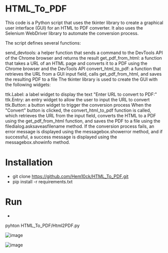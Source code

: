 # HTML_To_PDF
This code is a Python script that uses the tkinter library to create a graphical user interface (GUI) for an HTML to PDF converter. It also uses the Selenium WebDriver library to automate the conversion process.

The script defines several functions:

send_devtools: a helper function that sends a command to the DevTools API of the Chrome browser and returns the result
get_pdf_from_html: a function that takes a URL of an HTML page and converts it to a PDF using the Chrome browser and the DevTools API
convert_html_to_pdf: a function that retrieves the URL from a GUI input field, calls get_pdf_from_html, and saves the resulting PDF to a file
The tkinter library is used to create the GUI with the following widgets:

ttk.Label: a label widget to display the text "Enter URL to convert to PDF:"
ttk.Entry: an entry widget to allow the user to input the URL to convert
ttk.Button: a button widget to trigger the conversion process
When the "Convert" button is clicked, the convert_html_to_pdf function is called, which retrieves the URL from the input field, converts the HTML to a PDF using the get_pdf_from_html function, and saves the PDF to a file using the filedialog.asksaveasfilename method. If the conversion process fails, an error message is displayed using the messagebox.showerror method, and if successful, a success message is displayed using the messagebox.showinfo method.

# Installation
- git clone https://github.com/Hem10ck/HTML_To_PDF.git
- pip install -r requirements.txt

# Run
- 
pyhton HTML_To_PDF/Html2PDF.py

![image](https://user-images.githubusercontent.com/125226131/236208515-7b0b5b4f-f673-4dfb-bb7d-7288f13a9fc1.png)

![image](https://user-images.githubusercontent.com/125226131/236208839-cef2829d-327a-4c21-b3eb-059ba82d1f0f.png)

